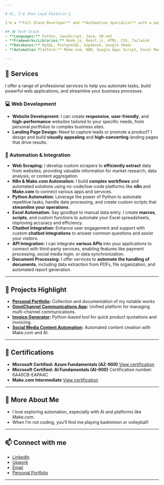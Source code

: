 ```yaml
---

# Hi, I'm Jhon Loyd Pastorin 👋

I'm a **Full Stack Developer** and **Automation Specialist** with a passion for automating repetitive tasks and leveraging AI to create seamless solutions.

## 🛠️ Tech Stack
- **Languages:** Python, JavaScript, Java, VB.net
- **Frameworks/Libraries:** Node.js, React.js, HTML, CSS, Tailwind
- **Databases:** MySQL, PostgreSQL, Supabase, Google Sheet
- **Automation Platform:** Make.com, N8N, Google Apps Script, Excel Macro

---
```


## 💼 Services

I offer a range of professional services to help you automate tasks, build powerful web applications, and streamline your business processes.

### 💻 Web Development
* **Website Development:** I can create **responsive**, **user-friendly**, and **high-performance** websites tailored to your specific needs, from personal portfolios to complex business sites.
* **Landing Page Design:** Need to capture leads or promote a product? I design and build **visually appealing** and **high-converting** landing pages that drive results.

### 🤖 Automation & Integration
* **Web Scraping:** I develop custom scrapers to **efficiently extract** data from websites, providing valuable information for market research, data analysis, or content aggregation.
* **N8n & Make.com Automation:** I build **complex workflows** and automated solutions using no-code/low-code platforms like **n8n** and **Make.com** to connect various apps and services.
* **Python Automation:** Leverage the power of Python to automate repetitive tasks, handle data processing, and create custom scripts that **streamline your operations**.
* **Excel Automation:** Say goodbye to manual data entry. I create **macros**, **scripts**, and custom functions to automate your Excel spreadsheets, improving accuracy and efficiency.
* **Chatbot Integration:** Enhance user engagement and support with custom **chatbot integrations** to answer common questions and assist your visitors.
* **API Integration:** I can integrate **various APIs** into your applications to connect with third-party services, enabling features like payment processing, social media login, or data synchronization.
* **Document Processing:** I offer services to **automate the handling of documents**, including data extraction from PDFs, file organization, and automated report generation.

---

## 🚀 Projects Highlight
- **[Personal Portfolio](https://jlpasto-portfolio.vercel.app/all):** Collection and documentation of my notable works
- **[OmniChannel Communications App](https://github.com/jlpasto/omnichannel-communication-app):** Unified platform for managing multi-channel communications.
- **[Invoice Generator](https://github.com/jlpasto/product-quotation-using-python):** Python-based tool for quick product quotations and invoicing.
- **[Social Media Content Automation](https://jlpasto-portfolio.vercel.app/work/Social-Media-Automation):** Automated content creation with Make.com and AI.

---

## 📜 Certifications
- **Microsoft Certified: Azure Fundamentals (AZ-900)**
  [View certification](https://drive.google.com/file/d/15aOhCBiPwBYh1evqRtD-uJOnj6qLYdqP/view?usp=drive_link)
- **Microsoft Certified: AI Fundamentals (AI-900)**
  Certification number: 6A40CB-EAPA4C
- **Make.com Intermediate** [View certification](https://www.credly.com/badges/b008884c-6d19-4235-a024-62b023b1d9e9/public_url)

---

## 🌟 More About Me
- I love exploring automation, especially with AI and platforms like Make.com.
- When I’m not coding, you’ll find me playing badminton or volleyball!

---

## 📫 Connect with me
- [LinkedIn](https://www.linkedin.com/in/jhon-loyd-pastorin-a84000107/)
- [Upwork](https://www.upwork.com/freelancers/~01b3b27b15e4c94e0e)
- [Email](mailto:jhonloydpastorin.03@gmail.com)
- [Personal Portfolio](https://jlpasto-portfolio.vercel.app/)

---

